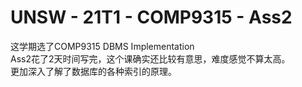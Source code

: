 # UNSW - 21T1 - COMP9315 - Ass2
这学期选了COMP9315 DBMS Implementation  
Ass2花了2天时间写完，这个课确实还比较有意思，难度感觉不算太高。  
更加深入了解了数据库的各种索引的原理。